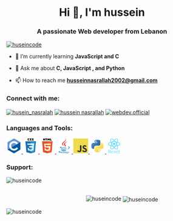 <h1 align="center">Hi 👋, I'm hussein</h1>
<h3 align="center">A passionate Web developer from Lebanon</h3>



<p align="left"> <a href="https://github.com/ryo-ma/github-profile-trophy"><img src="https://github-profile-trophy.vercel.app/?username=huseincode" alt="huseincode" /></a> </p>

- 🌱 I’m currently learning **JavaScript and C**

- 💬 Ask me about **C, JavaScript , and Python**

- 📫 How to reach me **husseinnasrallah2002@gmail.com**

<h3 align="left">Connect with me:</h3>
<p align="left">
<a href="https://twitter.com/husein_nasralah" target="blank"><img align="center" src="https://raw.githubusercontent.com/rahuldkjain/github-profile-readme-generator/master/src/images/icons/Social/twitter.svg" alt="husein_nasralah" height="30" width="40" /></a>
<a href="https://linkedin.com/in/hussein nasrallah" target="blank"><img align="center" src="https://raw.githubusercontent.com/rahuldkjain/github-profile-readme-generator/master/src/images/icons/Social/linked-in-alt.svg" alt="hussein nasrallah" height="30" width="40" /></a>
<a href="https://instagram.com/webdev.official" target="blank"><img align="center" src="https://raw.githubusercontent.com/rahuldkjain/github-profile-readme-generator/master/src/images/icons/Social/instagram.svg" alt="webdev.official" height="30" width="40" /></a>
</p>

<h3 align="left">Languages and Tools:</h3>
<p align="left"> <a href="https://www.cprogramming.com/" target="_blank" rel="noreferrer"> <img src="https://raw.githubusercontent.com/devicons/devicon/master/icons/c/c-original.svg" alt="c" width="40" height="40"/> </a> <a href="https://www.w3schools.com/css/" target="_blank" rel="noreferrer"> <img src="https://raw.githubusercontent.com/devicons/devicon/master/icons/css3/css3-original-wordmark.svg" alt="css3" width="40" height="40"/> </a> <a href="https://www.w3.org/html/" target="_blank" rel="noreferrer"> <img src="https://raw.githubusercontent.com/devicons/devicon/master/icons/html5/html5-original-wordmark.svg" alt="html5" width="40" height="40"/> </a> <a href="https://www.java.com" target="_blank" rel="noreferrer"> <img src="https://raw.githubusercontent.com/devicons/devicon/master/icons/java/java-original.svg" alt="java" width="40" height="40"/> </a> <a href="https://developer.mozilla.org/en-US/docs/Web/JavaScript" target="_blank" rel="noreferrer"> <img src="https://raw.githubusercontent.com/devicons/devicon/master/icons/javascript/javascript-original.svg" alt="javascript" width="40" height="40"/> </a> <a href="https://www.python.org" target="_blank" rel="noreferrer"> <img src="https://raw.githubusercontent.com/devicons/devicon/master/icons/python/python-original.svg" alt="python" width="40" height="40"/> </a> <a href="https://reactjs.org/" target="_blank" rel="noreferrer"> <img src="https://raw.githubusercontent.com/devicons/devicon/master/icons/react/react-original-wordmark.svg" alt="react" width="40" height="40"/> </a> </p>

<h3 align="left">Support:</h3>
<p><a href="https://www.buymeacoffee.com/huseincode"> <img align="left" src="https://cdn.buymeacoffee.com/buttons/v2/default-yellow.png" height="50" width="210" alt="huseincode" /></a></p><br><br>

<p><img align="left" src="https://github-readme-stats.vercel.app/api/top-langs?username=huseincode&show_icons=true&locale=en&layout=compact" alt="huseincode" /></p>

<p>&nbsp;<img align="center" src="https://github-readme-stats.vercel.app/api?username=huseincode&show_icons=true&locale=en" alt="huseincode" /></p>

<p><img align="center" src="https://github-readme-streak-stats.herokuapp.com/?user=huseincode&" alt="huseincode" /></p>
